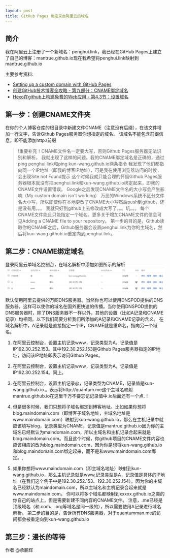 ```yaml
---
layout: post
title: GitHub Pages 绑定来自阿里云的域名
---
```


## 简介
我在阿里云上注册了一个新域名：penghui.link，我已经在GitHub Pages上建立了自己的博客：mantrue.github.io现在我希望将penghui.link映射到mantrue.github.io

主要参考资料:

* <a href="https://help.github.com/articles/setting-up-a-custom-domain-with-github-pages/">Setting up a custom domain with GitHub Pages</a>
* <a href="http://blog.csdn.net/renfufei/article/details/37725057">创建GitHub技术博客全攻略 - 第九部分：CNAME绑定域名</a>
* <a href="http://blog.fens.me/hexo-blog-github/">Hexo在github上构建免费的Web应用 - 第4.3节：设置域名</a>

## 第一步：创建CNAME文件夹
在你的个人博客仓库的根目录中新建文件CNAME（注意没有后缀），在该文件增加一行文字，告诉Github Pages服务器你想指定的域名。
该域名不能包含前缀信息，即不能添加http:\\前缀

> !重要补充！CNAME文件名一定要大写，否则Github Pages服务器无法识别和解析。
我就出现了这样的问题。我的CNAME绑定域名是正确的，通过ping penghui.link和ping kun-wang.github.io两条指令
我发现了他们都指向同一个IP地址（即我的博客IP地址），可是我在使用浏览器访问的时候，会出现Site not Found提示
这个时候我就只能合理的怀疑Github Pages服务器根本就没有把penghui.link和kun-wang.github.io绑定起来，即我的CNAME文件设置错误。
Google之后发现CNAME文件名的大小写会产生影响（My custom domain isn't working）
万恶的Windows系统不区分文件名大小写，所以即使你在本地更改了CNAME大小写然后push到github，还是没有用。。。
我就只好到github上去修改成大写了。。。坑。。。
每个CNAME文件能且只能指定一个域名。更多关于增加CNAME文件的信息可见Adding a CNAME file to your repository。
第一步的目的是，Github读取你的CNAME之后，Github服务器会设置penghui.link为你的主域名，然后将kun-wang.github.io重定向到penghui.link。

## 第二步：CNAME绑定域名
登录阿里云单域名控制台，在域名解析中添加如图所示的解析
<img src='/assets/images/github.png'>

默认使用阿里云提供的万网DNS服务器。当然你也可以使用DNSPOD提供的DNS服务器，这样可以使你的域名在国外更快速的传播。当你使用DNSPOD提供的DNS服务器时，除了DNS服务器不一样以外，其他的设置（比如A记录和CNAME记录）均相同。以下我们简要分析我们所添加的A记录和CNAME记录的含义。
在域名解析中，A记录就是直接指定一个IP，CNAME就是重命名，指向另一个域名。

1. 在阿里云控制台，设置主机记录www，记录类型为A，记录值是IP192.30.252.153。其中192.30.252.153是Github Pages服务器指定的IP地址，访问该IP地址即表示访问Github Pages。

2. 在阿里云控制台，设置主机记录www，记录类型为A，记录值是IP192.30.252.154。同上。

3. 在阿里云控制台，设置主机记录@，记录类型为CNAME，记录值是kun-wang.github.io.。表示将http://quantum.me这个主域名映射mantrue.github.io在这里千万不要忘记记录值中.io后面还有一个点.！

4. 但是很多时候，我们只想将子域名绑定到博客地址。比如如果你想将blog.maindomain.com（即博客子域名地址，主域名地址是www.maindomain.com）映射到kun-wang.github.io，那么在主机记录中就应该填写blog，记录类型为CNAME，记录值是mantrue.github.io因为你的主域名已经默认为maindomain.com，所以主域名和主机记录合起来就是blog.maindomain.com。而且这个时候，你github项目的CNAME文件内容也应该相应的改为blog.maindomain.com，因为你是想将kun-wang.github.io和blog.maindomain.com绑定起来，而不是和www.maindomain.com绑定。,

5. 如果你想将www.maindomain.com（即主域名地址）映射到kun-wang.github.io，那么主机记录就是www,记录类型是A，记录值是具体的IP地址（在我们这个例子中是192.30.252.153、192.30.252.154）。因为你的主域名已经默认为maindomain.com，所以主域名和主机记录合起来就是www.maindomain.com。
你可以将多个域名都映射到xxxxx.github.io之类的你自己的站点上，但是需要新建不同内容的CNAME文件。
注意，.me已经是顶级域名（和.com、.org等域名是同一级的），所以需要使用A记录进行域名解析。
第二步的目的是，告诉所有DNS服务器，对于quantumman.me的访问都会被重定向到kun-wang.github.io

## 第三步：漫长的等待

作者
@承鹏辉  

